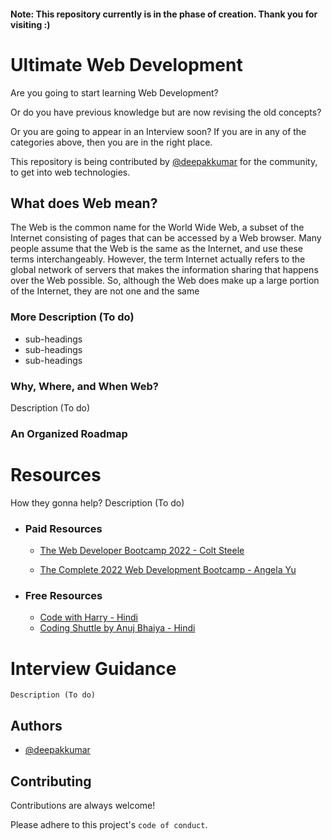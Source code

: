 #### Note: This repository currently is in the phase of creation. Thank you for visiting :)

# Ultimate Web Development

Are you going to start learning Web Development?

Or do you have previous knowledge but are now revising the old concepts?

Or you are going to appear in an Interview soon?
If you are in any of the categories above, then you are in the right place.

This repository is being contributed by [@deepakkumar](https://www.github.com/DeepakKumarKhatri) for the community, to get into web technologies.



## What does Web mean?
The Web is the common name for the World Wide Web, a subset of the Internet consisting of pages that can be accessed by a Web browser. Many people assume that the Web is the same as the Internet, and use these terms interchangeably. However, the term Internet actually refers to the global network of servers that makes the information sharing that happens over the Web possible. So, although the Web does make up a large portion of the Internet, they are not one and the same

### More Description (To do)
- sub-headings
- sub-headings
- sub-headings

### Why, Where, and When Web?
Description (To do)

### An Organized Roadmap

# Resources

How they gonna help? Description (To do)

- ### Paid  Resources
     - [The Web Developer Bootcamp 2022 - Colt Steele](https://www.udemy.com/course/the-web-developer-bootcamp)

    - [The Complete 2022 Web Development Bootcamp - Angela Yu](https://www.udemy.com/course/the-complete-web-development-bootcamp)


- ### Free  Resources
    - [Code with Harry - Hindi](https://www.youtube.com/watch?v=6mbwJ2xhgzM&list=PLu0W_9lII9agiCUZYRsvtGTXdxkzPyItg)
    - [Coding Shuttle by Anuj Bhaiya - Hindi](https://www.youtube.com/watch?v=9Y8iq5fDL38&list=PLhzIaPMgkbxDxVcH-M-JFM73PY1R_i2mK)


# Interview Guidance

    Description (To do)

## Authors

- [@deepakkumar](https://www.github.com/DeepakKumarKhatri)


## Contributing

Contributions are always welcome!

Please adhere to this project's `code of conduct`.

